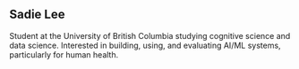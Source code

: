 ## Sadie Lee

Student at the University of British Columbia studying cognitive science and data science. Interested in building, using, and evaluating AI/ML systems, particularly for human health. 
